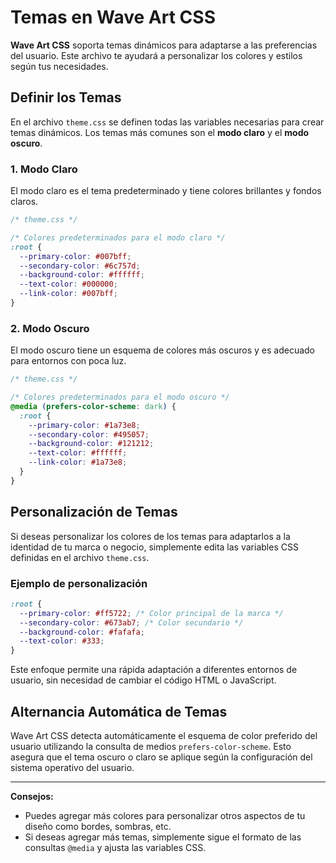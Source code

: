 
# Temas en Wave Art CSS

**Wave Art CSS** soporta temas dinámicos para adaptarse a las preferencias del usuario. Este archivo te ayudará a personalizar los colores y estilos según tus necesidades.

## Definir los Temas

En el archivo `theme.css` se definen todas las variables necesarias para crear temas dinámicos. Los temas más comunes son el **modo claro** y el **modo oscuro**.

### 1. Modo Claro

El modo claro es el tema predeterminado y tiene colores brillantes y fondos claros.

```css
/* theme.css */

/* Colores predeterminados para el modo claro */
:root {
  --primary-color: #007bff;
  --secondary-color: #6c757d;
  --background-color: #ffffff;
  --text-color: #000000;
  --link-color: #007bff;
}
```

### 2. Modo Oscuro

El modo oscuro tiene un esquema de colores más oscuros y es adecuado para entornos con poca luz.

```css
/* theme.css */

/* Colores predeterminados para el modo oscuro */
@media (prefers-color-scheme: dark) {
  :root {
    --primary-color: #1a73e8;
    --secondary-color: #495057;
    --background-color: #121212;
    --text-color: #ffffff;
    --link-color: #1a73e8;
  }
}
```

## Personalización de Temas

Si deseas personalizar los colores de los temas para adaptarlos a la identidad de tu marca o negocio, simplemente edita las variables CSS definidas en el archivo `theme.css`.

### Ejemplo de personalización

```css
:root {
  --primary-color: #ff5722; /* Color principal de la marca */
  --secondary-color: #673ab7; /* Color secundario */
  --background-color: #fafafa;
  --text-color: #333;
}
```

Este enfoque permite una rápida adaptación a diferentes entornos de usuario, sin necesidad de cambiar el código HTML o JavaScript.

## Alternancia Automática de Temas

Wave Art CSS detecta automáticamente el esquema de color preferido del usuario utilizando la consulta de medios `prefers-color-scheme`. Esto asegura que el tema oscuro o claro se aplique según la configuración del sistema operativo del usuario.

---

**Consejos:**

- Puedes agregar más colores para personalizar otros aspectos de tu diseño como bordes, sombras, etc.
- Si deseas agregar más temas, simplemente sigue el formato de las consultas `@media` y ajusta las variables CSS.
